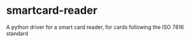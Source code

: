 # smartcard-reader
A python driver for a smart card reader, for cards following the ISO 7816 standard
